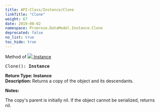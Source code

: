 ```yaml
---
title: API:Class/Instance/Clone
linkTitle: "Clone"
weight: 67
date: 2019-08-02
namespace: Primrose.DataModel.Instance.Clone
deprecated: false
no_list: true
toc_hide: true
---
```

Method of <a href="/docs/api-reference/Class/Instance"><img src="/icons/silk/default.png"/>&nbsp;Instance</a>
<pre class="method-declaration">
Clone(): <b class="page-type">Instance</b></pre>
<b>Return Type: </b>
<b class="page-type">Instance</b>
<br/>
<b>Description: </b>
Returns a copy of the object and its descendants.

<b>Notes: </b>
<p class="remarks">
The copy's parent is initially nil.
If the object cannot be serialized, returns nil.
</p>